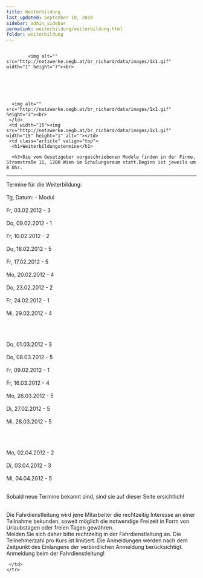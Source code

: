 ```yaml
---
title: Weiterbildung
last_updated: September 10, 2018
sidebar: admin_sidebar
permalink: weiterbildung/weiterbildung.html
folder: weiterbildung
---
```


<tbody><tr width="450">
     <td valign="top" class="articleleftcolumn">
      <img src="https://br-richard.github.io/images/weiterbildung/schule_01.1.gif" alt="" border="0"><br>
      
      
			<img alt="" src="http://netzwerke.oegb.at/br_richard/data/images/1x1.gif" width="1" height="7"><br>
			
      
      
			
			
      
      <img alt="" src="http://netzwerke.oegb.at/br_richard/data/images/1x1.gif" height="3"><br>
     </td>
     <td width="15"><img src="http://netzwerke.oegb.at/br_richard/data/images/1x1.gif" width="15" height="1" alt=""></td>
     <td class="article" valign="top">
      <h1>Weiterbildungstermine</h1>
      
      <h3>Die vom Gesetzgeber vorgeschriebenen Module finden in der Firme, Stromstraße 11, 1200 Wien im Schulungsraum statt.Beginn ist jeweils um 8 Uhr.
</h3>
      <hr size="1" noshade="sure">
   		<p>Termine für die Weiterbildung:<br><br>
Tg,   Datum:      - Modul<br><br>
Fr,  03.02.2012   -  3<br><br>
Do,  09.02.2012   -  1<br><br>
Fr,  10.02.2012   -  2<br><br>
Do,  16.02.2012   -  5<br><br>
Fr,  17.02.2012   -  5<br><br>
Mo,  20.02.2012   -  4<br><br>
Do,  23.02.2012   -  2<br><br>
Fr,  24.02.2012   -  1<br><br>
Mi,  29.02.2012   -  4<br><br><br><br>

Do,  01.03.2012   -  3<br><br>
Do,  08.03.2012   -  5<br><br>
Fr,  09.02.2012   -  1<br><br>
Fr,  16.03.2012   -  4<br><br>
Mo,  26.03.2012   -  5<br><br>
Di,  27.02.2012   -  5<br><br>
Mi,  28.03.2012   -  5<br><br><br><br>

Mo,  02.04.2012   -  2<br><br>
Di,  03.04.2012   -  3<br><br>
Mi,  04.04.2012   -  5<br><br>


Sobald neue Termine bekannt sind, sind sie auf dieser Seite ersichtlich!<br><br>

Die Fahrdienstleitung wird jene Mitarbeiter die rechtzeitig Interesse an einer Teilnahme bekunden, soweit möglich die notwendige Freizeit in Form von Urlaubstagen oder freien Tagen gewähren.<br>
Melden Sie sich daher bitte rechtzeitig in der Fahrdienstleitung an. Die Teilnehmerzahl pro Kurs ist limitiert. Die Anmeldungen werden nach dem Zeitpunkt des Einlangens der verbindlichen Anmeldung berücksichtigt.<br>
Anmeldung beim der Fahrdienstleitung!</p>
      <div class="articlefooter"></div>





<!--      <hr size="1" noshade="indeed"> -->
<!--      <div align="right">
       <a href="#" class="quick_nav_bold"><img alt="" src="http://netzwerke.oegb.at/br_richard/data/images/contentarrow.gif" width="8" height="11" border="0" />Online-Bestellen</a>&nbsp; &nbsp;
       <a href="#" class="quick_nav_bold"><img alt="" src="http://netzwerke.oegb.at/br_richard/data/images/contentarrow.gif" width="8" height="11" border="0" />Anfrage</a>
      </div>-->

     

     </td>
    </tr>
   </tbody>
